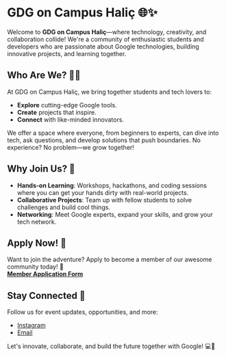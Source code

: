 # GDG on Campus Haliç 🌐✨

Welcome to **GDG on Campus Haliç**—where technology, creativity, and collaboration collide! We're a community of enthusiastic students and developers who are passionate about Google technologies, building innovative projects, and learning together.

## Who Are We? 🤖💡

At GDG on Campus Haliç, we bring together students and tech lovers to:

- **Explore** cutting-edge Google tools.
- **Create** projects that inspire.
- **Connect** with like-minded innovators.

We offer a space where everyone, from beginners to experts, can dive into tech, ask questions, and develop solutions that push boundaries. No experience? No problem—we grow together!

## Why Join Us? 🚀

- **Hands-on Learning**: Workshops, hackathons, and coding sessions where you can get your hands dirty with real-world projects.
- **Collaborative Projects**: Team up with fellow students to solve challenges and build cool things.
- **Networking**: Meet Google experts, expand your skills, and grow your tech network.

## Apply Now! 🎯

Want to join the adventure? Apply to become a member of our awesome community today! 🌟  
[**Member Application Form**](https://docs.google.com/forms/d/e/1FAIpQLSeTnl9kwm71yQvIPWVTBZxS2wN5weaSu-crc6y7kHPhLk3G7g/viewform)

## Stay Connected 📱

Follow us for event updates, opportunities, and more:

- [Instagram](https://www.instagram.com/gdgoncampushalic/)
- [Email](mailto:gdschalicuni@gmail.com)

Let's innovate, collaborate, and build the future together with Google! 💻🎉
